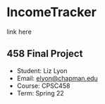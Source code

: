 # IncomeTracker
link here
## 458 Final Project 
* Student: Liz Lyon
* Email: elyon@chapman.edu
* Course: CPSC458
* Term: Spring 22
